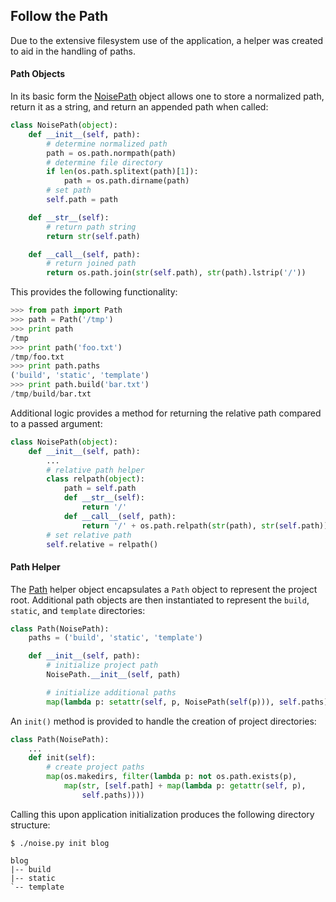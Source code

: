 ## Follow the Path

Due to the extensive filesystem use of the application, a helper was created to aid in the handling of paths.

#### Path Objects

In its basic form the [NoisePath] object allows one to store a normalized path, return it as a string, and return an appended path when called:

```python
class NoisePath(object):
    def __init__(self, path):
        # determine normalized path
        path = os.path.normpath(path)
        # determine file directory
        if len(os.path.splitext(path)[1]):
            path = os.path.dirname(path)
        # set path
        self.path = path

    def __str__(self):
        # return path string
        return str(self.path)

    def __call__(self, path):
        # return joined path
        return os.path.join(str(self.path), str(path).lstrip('/'))
```

This provides the following functionality:

```python
>>> from path import Path
>>> path = Path('/tmp')
>>> print path
/tmp
>>> print path('foo.txt')
/tmp/foo.txt
>>> print path.paths
('build', 'static', 'template')
>>> print path.build('bar.txt')
/tmp/build/bar.txt
```

Additional logic provides a method for returning the relative path compared to a passed argument:

```python
class NoisePath(object):
    def __init__(self, path):
        ...
        # relative path helper
        class relpath(object):
            path = self.path
            def __str__(self):
                return '/'
            def __call__(self, path):
                return '/' + os.path.relpath(str(path), str(self.path))
        # set relative path
        self.relative = relpath()
```

#### Path Helper

The [Path] helper object encapsulates a `Path` object to represent the project root. Additional path objects are then instantiated to represent the `build`, `static`, and `template` directories:

```python
class Path(NoisePath):
    paths = ('build', 'static', 'template')

    def __init__(self, path):
        # initialize project path
        NoisePath.__init__(self, path)

        # initialize additional paths
        map(lambda p: setattr(self, p, NoisePath(self(p))), self.paths)
```

An `init()` method is provided to handle the creation of project directories:

```python
class Path(NoisePath):
    ...
    def init(self):
        # create project paths
        map(os.makedirs, filter(lambda p: not os.path.exists(p),
            map(str, [self.path] + map(lambda p: getattr(self, p),
                self.paths))))
```

Calling this upon application initialization produces the following directory structure:

```
$ ./noise.py init blog

blog
|-- build
|-- static
`-- template
```

[Path]: https://github.com/ryonsherman/noise/blob/c062b663ef97ca71d7bf7ef1d6be48b66d94c197/src/noise/path.py#L41
[NoisePath]: https://github.com/ryonsherman/noise/blob/c062b663ef97ca71d7bf7ef1d6be48b66d94c197/src/noise/path.py#L11
